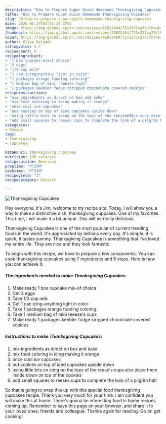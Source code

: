 ```yaml
---
description: "How to Prepare Super Quick Homemade Thanksgiving Cupcakes"
title: "How to Prepare Super Quick Homemade Thanksgiving Cupcakes"
slug: 30-how-to-prepare-super-quick-homemade-thanksgiving-cupcakes
date: 2020-05-27T04:53:37.475Z
image: https://img-global.cpcdn.com/recipes/45822484/751x532cq70/thanksgiving-cupcakes-recipe-main-photo.jpg
thumbnail: https://img-global.cpcdn.com/recipes/45822484/751x532cq70/thanksgiving-cupcakes-recipe-main-photo.jpg
cover: https://img-global.cpcdn.com/recipes/45822484/751x532cq70/thanksgiving-cupcakes-recipe-main-photo.jpg
author: Olive Delgado
ratingvalue: 4.7
reviewcount: 9
recipeingredient:
- "1 box cupcake mixof choice"
- "3 eggs"
- "1/3 cup milk"
- "1 can icinganything light in color"
- "1 packages orange fooding coloring"
- "1 medium bag of mini reeeses cups"
- "1 packages keebler fudge stripped chococlate covered cookies"
recipeinstructions:
- "mix ingredients as direct on box and bake"
- "mix food coloring in icing making it orange"
- "once cool ice cupcakes"
- "put cookies on top of iced cupcakes upside down"
- "using little bits on icing on the tops of the reese&#39;s cups also place them inside down on top of the cookies"
- "add small squares to reeses cups to complete the look of a pilgrim hat!"
categories:
- Recipe
tags:
- thanksgiving
- cupcakes

katakunci: thanksgiving cupcakes 
nutrition: 239 calories
recipecuisine: American
preptime: "PT35M"
cooktime: "PT31M"
recipeyield: "1"
recipecategory: Dessert

---
```



![Thanksgiving Cupcakes](https://img-global.cpcdn.com/recipes/45822484/751x532cq70/thanksgiving-cupcakes-recipe-main-photo.jpg)

Hey everyone, it's Jim, welcome to my recipe site. Today, I will show you a way to make a distinctive dish, thanksgiving cupcakes. One of my favorites. This time, I will make it a bit unique. This will be really delicious.

Thanksgiving Cupcakes is one of the most popular of current trending foods in the world. It's appreciated by millions every day. It's simple, it is quick, it tastes yummy. Thanksgiving Cupcakes is something that I've loved my entire life. They are nice and they look fantastic.




To begin with this recipe, we have to prepare a few components. You can cook thanksgiving cupcakes using 7 ingredients and 6 steps. Here is how you can achieve it.

<!--inarticleads1-->

##### The ingredients needed to make Thanksgiving Cupcakes:

1. Make ready 1 box cupcake mix-of choice
1. Get 3 eggs
1. Take 1/3 cup milk
1. Get 1 can icing-anything light in color
1. Take 1 packages orange fooding coloring
1. Take 1 medium bag of mini reeese&#39;s cups
1. Make ready 1 packages keebler fudge stripped chococlate covered cookies




<!--inarticleads2-->

##### Instructions to make Thanksgiving Cupcakes:

1. mix ingredients as direct on box and bake
1. mix food coloring in icing making it orange
1. once cool ice cupcakes
1. put cookies on top of iced cupcakes upside down
1. using little bits on icing on the tops of the reese&#39;s cups also place them inside down on top of the cookies
1. add small squares to reeses cups to complete the look of a pilgrim hat!




So that is going to wrap this up with this special food thanksgiving cupcakes recipe. Thank you very much for your time. I am confident you will make this at home. There's gonna be interesting food in home recipes coming up. Remember to save this page on your browser, and share it to your loved ones, friends and colleague. Thanks again for reading. Go on get cooking!
